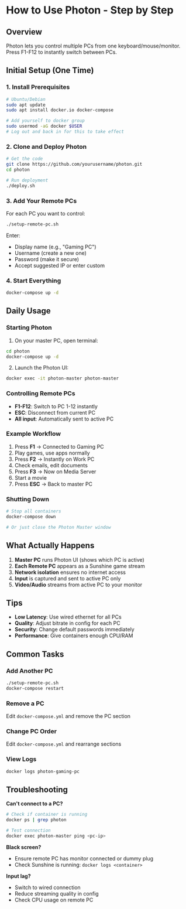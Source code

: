 # How to Use Photon - Step by Step

## Overview

Photon lets you control multiple PCs from one keyboard/mouse/monitor. Press F1-F12 to instantly switch between PCs.

## Initial Setup (One Time)

### 1. Install Prerequisites

```bash
# Ubuntu/Debian
sudo apt update
sudo apt install docker.io docker-compose

# Add yourself to docker group
sudo usermod -aG docker $USER
# Log out and back in for this to take effect
```

### 2. Clone and Deploy Photon

```bash
# Get the code
git clone https://github.com/yourusername/photon.git
cd photon

# Run deployment
./deploy.sh
```

### 3. Add Your Remote PCs

For each PC you want to control:

```bash
./setup-remote-pc.sh
```

Enter:
- Display name (e.g., "Gaming PC")
- Username (create a new one)
- Password (make it secure)
- Accept suggested IP or enter custom

### 4. Start Everything

```bash
docker-compose up -d
```

## Daily Usage

### Starting Photon

1. On your master PC, open terminal:
```bash
cd photon
docker-compose up -d
```

2. Launch the Photon UI:
```bash
docker exec -it photon-master photon-master
```

### Controlling Remote PCs

- **F1-F12**: Switch to PC 1-12 instantly
- **ESC**: Disconnect from current PC
- **All input**: Automatically sent to active PC

### Example Workflow

1. Press **F1** → Connected to Gaming PC
2. Play games, use apps normally
3. Press **F2** → Instantly on Work PC  
4. Check emails, edit documents
5. Press **F3** → Now on Media Server
6. Start a movie
7. Press **ESC** → Back to master PC

### Shutting Down

```bash
# Stop all containers
docker-compose down

# Or just close the Photon Master window
```

## What Actually Happens

1. **Master PC** runs Photon UI (shows which PC is active)
2. **Each Remote PC** appears as a Sunshine game stream
3. **Network isolation** ensures no internet access
4. **Input** is captured and sent to active PC only
5. **Video/Audio** streams from active PC to your monitor

## Tips

- **Low Latency**: Use wired ethernet for all PCs
- **Quality**: Adjust bitrate in config for each PC
- **Security**: Change default passwords immediately
- **Performance**: Give containers enough CPU/RAM

## Common Tasks

### Add Another PC
```bash
./setup-remote-pc.sh
docker-compose restart
```

### Remove a PC
Edit `docker-compose.yml` and remove the PC section

### Change PC Order
Edit `docker-compose.yml` and rearrange sections

### View Logs
```bash
docker logs photon-gaming-pc
```

## Troubleshooting

**Can't connect to a PC?**
```bash
# Check if container is running
docker ps | grep photon

# Test connection
docker exec photon-master ping <pc-ip>
```

**Black screen?**
- Ensure remote PC has monitor connected or dummy plug
- Check Sunshine is running: `docker logs <container>`

**Input lag?**
- Switch to wired connection
- Reduce streaming quality in config
- Check CPU usage on remote PC